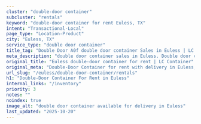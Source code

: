 ```yaml
---
cluster: "double-door container"
subcluster: "rentals"
keyword: "double-door container for rent Euless, TX"
intent: "Transactional-Local"
page_type: "Location-Product"
city: "Euless, TX"
service_type: "double door container"
title_tag: "Double Door A0f double door container Sales in Euless | LC Container"
meta_description: "double door container sales in Euless. Double door containers for easy access. Fast delivery, competitive pricing. Serving double door container area. Quote ID: G0S. Call (214) 524-4168 for your free quote today."
original_title: "Euless double-door container for rent | LC Container"
original_meta: "Double-Door Container for rent with delivery in Euless, TX. LC Container — local Since 2003. Get pricing today."
url_slug: "/euless/double-door-container/rentals"
h1: "Double-Door Container For Rent in Euless"
internal_links: "/inventory"
priority: 3
notes: ""
noindex: true
image_alt: "double door container available for delivery in Euless"
last_updated: "2025-10-20"
---
```


<!-- TODO: Add unique city/inventory copy, images, and internal links here. -->
